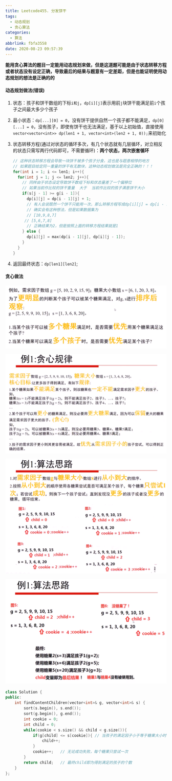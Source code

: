 ```yaml
---
title: Leetcode455. 分发饼干
tags:
  - 动态规划
  - 贪心算法
categories:
  - 算法
abbrlink: fbfa3558
date: 2020-08-23 09:57:39
---
```


**能用贪心算法的题目一定能用动态规划来做，但是这道题可能是由于状态转移方程或者状态没有设定正确，导致最后的结果与题意有一定差距，但是也能证明使用动态规划的想法是正确的的**

<!-- more -->

#### 动态规划做法(错误)

1. 状态：孩子和饼干数组的下标`i和j`，`dp[i][j]`表示用前`j`块饼干能满足前`i`个孩子之间最大多少个孩子

2. 最小状态：`dp[...][0] = 0`，没有饼干提供自然一个孩子都不能满足，`dp[0][...] = 0`，没有孩子，即使有饼干也无法满足，基于以上初始值，直接使用`vector<vector<int>> dp(len1 + 1, vector<int>(len2 + 1, 0));`来初始化

3. 状态转移方程(通过对状态的循环多次，有几个状态就有几层循环，对立相反的状态只需写两行代码即可，不需要循环)：**两个状态，两次嵌套循环**

   ```c++
   // 这种状态转移方程会导致一块饼干被多个孩子分食，这也是与题意相悖的地方
   // 如果题目给定同一重量的饼干有无数块，这种动态规划做法是完全正确的！！！
   for(int i = 1; i <= len1; i++){
     for(int j = 1; j <= len2; j++){
       // 同样由于状态设定导致饼干数组下标和状态量差了一个偏移位
       // 如果当前作比较的饼干重量  大于  当前作比较的孩子满意饼干大小
       if(s[j - 1] >= g[i - 1]){
         dp[i][j] = dp[i - 1][j] + 1;
         // 有人会说既然一个饼干只能用一次，那么转移方程写成dp[i][j] = dp[i - 1][j - 1] + 1不就好了
         // 确实会有这种想法，但是如果数据集为
         // [10,9,8,7]
   		// [5,6,7,8]
         // 正确结果为2，但是按照上面的转移方程结果就是1
       } else {
         dp[i][j] = max(dp[i - 1][j], dp[i][j - 1]);
       }
     }
   }
   ```

4. 返回最终状态：`dp[len1][len2]`;

#### 贪心做法

![1598157227573](./Leetcode455-分发饼干/1598157227573.png)

![1598157250372](./Leetcode455-分发饼干/1598157250372.png)

![1598158415263](./Leetcode455-分发饼干/1598158415263.png)

![1598175764239](./Leetcode455-分发饼干/1598175764239.png)

```c++
class Solution {
public:
    int findContentChildren(vector<int>& g, vector<int>& s) {
        sort(s.begin(), s.end());
        sort(g.begin(), g.end());
        int cookie = 0;
        int child = 0;
        while(cookie < s.size() && child < g.size()){
            if(g[child] <= s[cookie]){ // 当孩子的满足因子小于等于糖果大小时
                child++;
            }
            cookie++;	// 无论成功失败，每个糖果只尝试一次
        }
        return child;	// 最终child即为得到满足的孩子的个数
    }
};
```

